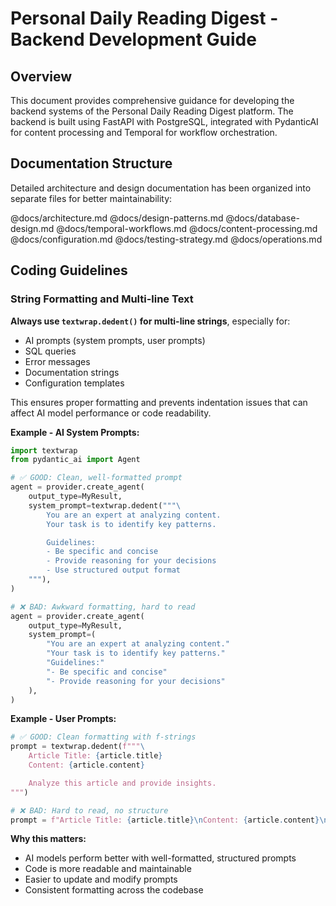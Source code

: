 # Personal Daily Reading Digest - Backend Development Guide

## Overview

This document provides comprehensive guidance for developing the backend systems of the Personal Daily Reading Digest platform. The backend is built using FastAPI with PostgreSQL, integrated with PydanticAI for content processing and Temporal for workflow orchestration.

## Documentation Structure

Detailed architecture and design documentation has been organized into separate files for better maintainability:

@docs/architecture.md
@docs/design-patterns.md
@docs/database-design.md
@docs/temporal-workflows.md
@docs/content-processing.md
@docs/configuration.md
@docs/testing-strategy.md
@docs/operations.md

## Coding Guidelines

### String Formatting and Multi-line Text

**Always use `textwrap.dedent()` for multi-line strings**, especially for:
- AI prompts (system prompts, user prompts)
- SQL queries
- Error messages
- Documentation strings
- Configuration templates

This ensures proper formatting and prevents indentation issues that can affect AI model performance or code readability.

**Example - AI System Prompts:**
```python
import textwrap
from pydantic_ai import Agent

# ✅ GOOD: Clean, well-formatted prompt
agent = provider.create_agent(
    output_type=MyResult,
    system_prompt=textwrap.dedent("""\
        You are an expert at analyzing content.
        Your task is to identify key patterns.

        Guidelines:
        - Be specific and concise
        - Provide reasoning for your decisions
        - Use structured output format
    """),
)

# ❌ BAD: Awkward formatting, hard to read
agent = provider.create_agent(
    output_type=MyResult,
    system_prompt=(
        "You are an expert at analyzing content."
        "Your task is to identify key patterns."
        "Guidelines:"
        "- Be specific and concise"
        "- Provide reasoning for your decisions"
    ),
)
```

**Example - User Prompts:**
```python
# ✅ GOOD: Clean formatting with f-strings
prompt = textwrap.dedent(f"""\
    Article Title: {article.title}
    Content: {article.content}

    Analyze this article and provide insights.
""")

# ❌ BAD: Hard to read, no structure
prompt = f"Article Title: {article.title}\nContent: {article.content}\n\nAnalyze this article and provide insights."
```

**Why this matters:**
- AI models perform better with well-formatted, structured prompts
- Code is more readable and maintainable
- Easier to update and modify prompts
- Consistent formatting across the codebase
